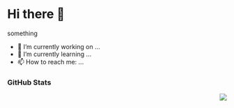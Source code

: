# Hi there 👋

something

- 🔭 I’m currently working on ...
- 🌱 I’m currently learning ...
- 📫 How to reach me: ...

### GitHub Stats
<img align="right" src="https://github-readme-stats.vercel.app/api?username=xietao3&show_icons=true&icon_color=007aff&text_color=333&bg_color=ffffff&hide_title=true" />
